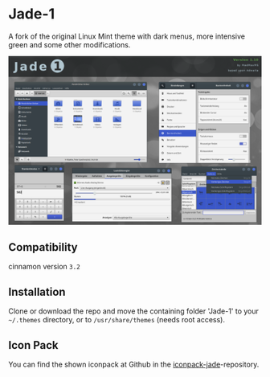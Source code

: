 # Jade-1
A fork of the original Linux Mint theme with dark menus, more intensive green and some other modifications. 

![alt tag](https://github.com/madmaxms/theme-jade-1/blob/gray/screenshot.png)

## Compatibility
cinnamon version `3.2`

## Installation
Clone or download the repo and move the containing folder 'Jade-1' to your `~/.themes` directory, or to `/usr/share/themes` (needs root access).

## Icon Pack
You can find the shown iconpack at Github in the [iconpack-jade](https://github.com/madmaxms/iconpack-jade/)-repository.


